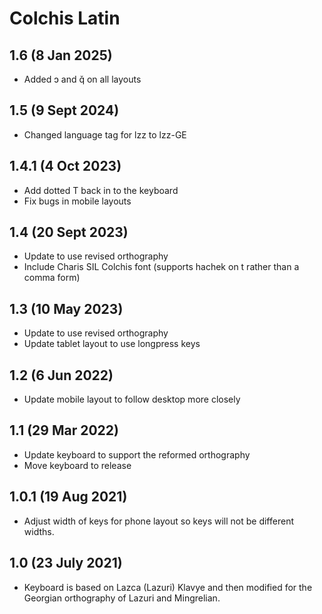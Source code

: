 Colchis Latin
===============================
1.6 (8 Jan 2025)
------------------
* Added ɔ and q̌ on all layouts 

1.5 (9 Sept 2024)
------------------
* Changed language tag for lzz to lzz-GE

1.4.1 (4 Oct 2023)
------------------
* Add dotted T back in to the keyboard
* Fix bugs in mobile layouts

1.4 (20 Sept 2023)
------------------
* Update to use revised orthography
* Include Charis SIL Colchis font (supports hachek on t rather than a comma form)

1.3 (10 May 2023)
------------------
* Update to use revised orthography
* Update tablet layout to use longpress keys

1.2 (6 Jun 2022)
------------------
* Update mobile layout to follow desktop more closely

1.1 (29 Mar 2022)
------------------
* Update keyboard to support the reformed orthography
* Move keyboard to release

1.0.1 (19 Aug 2021)
------------------
* Adjust width of keys for phone layout so keys will not be different widths.

1.0 (23 July 2021)
------------------
* Keyboard is based on Lazca (Lazuri) Klavye and then modified for the Georgian orthography of Lazuri and Mingrelian.
